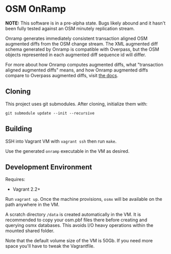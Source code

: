 # OSM OnRamp

**NOTE:** This software is in a pre-alpha state. Bugs likely abound and it hasn't been fully tested against an OSM minutely replication stream.

Onramp generates immediately consistent transaction aligned OSM augmented diffs from the OSM change stream. The XML augmented diff schema generated by Onramp is compatible with Overpass, but the OSM objects represented in each augmented diff sequence id will differ.

For more about how Onramp computes augmented diffs, what "transaction aligned augmented diffs" means, and how Onramp augmented diffs compare to Overpass augmented diffs, visit [the docs](./docs/index.md).

## Cloning

This project uses git submodules. After cloning, initialize them with:

```
git submodule update --init --recursive
```

## Building

SSH into Vagrant VM with `vagrant ssh` then run `make`.

Use the generated `onramp` executable in the VM as desired.

## Development Environment

Requires:

- Vagrant 2.2+

Run `vagrant up`. Once the machine provisions, `osmx` will be available on the path anywhere in the VM.

A scratch directory `/data` is created automatically in the VM. It is recommended to copy your osm.pbf
files there before creating and querying osmx databases. This avoids I/O heavy operations within the
mounted shared folder.

Note that the default volume size of the VM is 50Gb. If you need more space you'll have to tweak the Vagrantfile.
